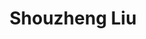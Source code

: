 ---
# Display name

title: Shouzheng Liu
user_groups: ["Graduated Master Students"]



organizations:
- name: 2001-2004 

Interests:
- Mathematical modeling of macrosegregation in the solidification process of binary alloys

---
